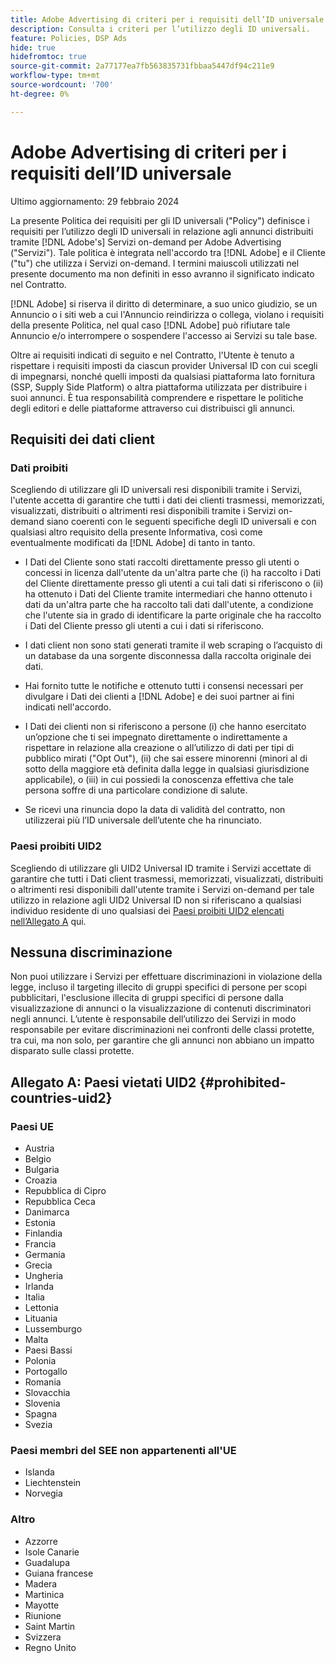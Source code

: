 ```yaml
---
title: Adobe Advertising di criteri per i requisiti dell’ID universale
description: Consulta i criteri per l’utilizzo degli ID universali.
feature: Policies, DSP Ads
hide: true
hidefromtoc: true
source-git-commit: 2a77177ea7fb563835731fbbaa5447df94c211e9
workflow-type: tm+mt
source-wordcount: '700'
ht-degree: 0%

---
```


# Adobe Advertising di criteri per i requisiti dell’ID universale

<!-- In TOC, but hidden from TOC and both external and internal search -->

Ultimo aggiornamento: 29 febbraio 2024

La presente Politica dei requisiti per gli ID universali (&quot;Policy&quot;) definisce i requisiti per l’utilizzo degli ID universali in relazione agli annunci distribuiti tramite [!DNL Adobe's] Servizi on-demand per Adobe Advertising (&quot;Servizi&quot;). Tale politica è integrata nell&#39;accordo tra [!DNL Adobe] e il Cliente (&quot;tu&quot;) che utilizza i Servizi on-demand. I termini maiuscoli utilizzati nel presente documento ma non definiti in esso avranno il significato indicato nel Contratto.

[!DNL Adobe] si riserva il diritto di determinare, a suo unico giudizio, se un Annuncio o i siti web a cui l&#39;Annuncio reindirizza o collega, violano i requisiti della presente Politica, nel qual caso [!DNL Adobe] può rifiutare tale Annuncio e/o interrompere o sospendere l&#39;accesso ai Servizi su tale base.

Oltre ai requisiti indicati di seguito e nel Contratto, l&#39;Utente è tenuto a rispettare i requisiti imposti da ciascun provider Universal ID con cui scegli di impegnarsi, nonché quelli imposti da qualsiasi piattaforma lato fornitura (SSP, Supply Side Platform) o altra piattaforma utilizzata per distribuire i suoi annunci. È tua responsabilità comprendere e rispettare le politiche degli editori e delle piattaforme attraverso cui distribuisci gli annunci.

## Requisiti dei dati client

### Dati proibiti

Scegliendo di utilizzare gli ID universali resi disponibili tramite i Servizi, l&#39;utente accetta di garantire che tutti i dati dei clienti trasmessi, memorizzati, visualizzati, distribuiti o altrimenti resi disponibili tramite i Servizi on-demand siano coerenti con le seguenti specifiche degli ID universali e con qualsiasi altro requisito della presente Informativa, così come eventualmente modificati da [!DNL Adobe] di tanto in tanto.

* I Dati del Cliente sono stati raccolti direttamente presso gli utenti o concessi in licenza dall&#39;utente da un&#39;altra parte che (i) ha raccolto i Dati del Cliente direttamente presso gli utenti a cui tali dati si riferiscono o (ii) ha ottenuto i Dati del Cliente tramite intermediari che hanno ottenuto i dati da un&#39;altra parte che ha raccolto tali dati dall&#39;utente, a condizione che l&#39;utente sia in grado di identificare la parte originale che ha raccolto i Dati del Cliente presso gli utenti a cui i dati si riferiscono.

* I dati client non sono stati generati tramite il web scraping o l’acquisto di un database da una sorgente disconnessa dalla raccolta originale dei dati.

* Hai fornito tutte le notifiche e ottenuto tutti i consensi necessari per divulgare i Dati dei clienti a [!DNL Adobe] e dei suoi partner ai fini indicati nell&#39;accordo.

* I Dati dei clienti non si riferiscono a persone (i) che hanno esercitato un’opzione che ti sei impegnato direttamente o indirettamente a rispettare in relazione alla creazione o all’utilizzo di dati per tipi di pubblico mirati (&quot;Opt Out&quot;), (ii) che sai essere minorenni (minori al di sotto della maggiore età definita dalla legge in qualsiasi giurisdizione applicabile), o (iii) in cui possiedi la conoscenza effettiva che tale persona soffre di una particolare condizione di salute.

* Se ricevi una rinuncia dopo la data di validità del contratto, non utilizzerai più l’ID universale dell’utente che ha rinunciato.

### Paesi proibiti UID2

Scegliendo di utilizzare gli UID2 Universal ID tramite i Servizi accettate di garantire che tutti i Dati client trasmessi, memorizzati, visualizzati, distribuiti o altrimenti resi disponibili dall&#39;utente tramite i Servizi on-demand per tale utilizzo in relazione agli UID2 Universal ID non si riferiscano a qualsiasi individuo residente di uno qualsiasi dei [Paesi proibiti UID2 elencati nell’Allegato A](#prohibited-countries-uid2) qui.

## Nessuna discriminazione

Non puoi utilizzare i Servizi per effettuare discriminazioni in violazione della legge, incluso il targeting illecito di gruppi specifici di persone per scopi pubblicitari, l&#39;esclusione illecita di gruppi specifici di persone dalla visualizzazione di annunci o la visualizzazione di contenuti discriminatori negli annunci. L’utente è responsabile dell’utilizzo dei Servizi in modo responsabile per evitare discriminazioni nei confronti delle classi protette, tra cui, ma non solo, per garantire che gli annunci non abbiano un impatto disparato sulle classi protette.

## Allegato A: Paesi vietati UID2 {#prohibited-countries-uid2}

### Paesi UE

* Austria
* Belgio
* Bulgaria
* Croazia
* Repubblica di Cipro
* Repubblica Ceca
* Danimarca
* Estonia
* Finlandia
* Francia
* Germania
* Grecia
* Ungheria
* Irlanda
* Italia
* Lettonia
* Lituania
* Lussemburgo
* Malta
* Paesi Bassi
* Polonia
* Portogallo
* Romania
* Slovacchia
* Slovenia
* Spagna
* Svezia

### Paesi membri del SEE non appartenenti all&#39;UE

* Islanda
* Liechtenstein
* Norvegia

### Altro

* Azzorre
* Isole Canarie
* Guadalupa
* Guiana francese
* Madera
* Martinica
* Mayotte
* Riunione
* Saint Martin
* Svizzera
* Regno Unito
